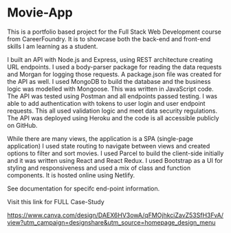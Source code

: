 # Movie-App

This is a portfolio based project for the Full Stack Web Development course from CareerFoundry. It is to showcase both the back-end and front-end skills
I am learning as a student. 

I built an API with Node.js and Express, using REST architecture creating URL endpoints. I used a body-parser package for reading the 
data requests and Morgan for logging those requests. A package.json file was created for the API as well. I used MongoDB to build the database and the business 
logic was modelled with Mongoose. This was written in JavaScript code. The API was tested using Postman and all endpoints passed 
testing. I was able to add authentication with tokens to user login and user endpoint requests. This all used validation logic and meet data security regulations. 
The API was deployed using Heroku and the code is all accessible publicly on GitHub. 

While there are many views, the application is a SPA (single-page application) I used state routing to navigate between views and created options to filter 
and sort movies. I used Parcel to build the client-side initially and it was written using React and React Redux. I used Bootstrap as a UI for styling and 
responsiveness and used a mix of class and function components. It is hosted online using Netlify. 

See documentation for specifc end-point information. 

Visit this link for FULL Case-Study 

https://www.canva.com/design/DAEX6HV3owA/qFMOjhkciZavZ53SfH3FvA/view?utm_campaign=designshare&utm_source=homepage_design_menu

